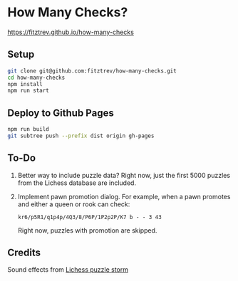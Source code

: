 # How Many Checks?

https://fitztrev.github.io/how-many-checks

## Setup

```bash
git clone git@github.com:fitztrev/how-many-checks.git
cd how-many-checks
npm install
npm run start
```

## Deploy to Github Pages

```bash
npm run build
git subtree push --prefix dist origin gh-pages
```

## To-Do

1. Better way to include puzzle data?
    Right now, just the first 5000 puzzles from the Lichess database are included.

1. Implement pawn promotion dialog.
    For example, when a pawn promotes and either a queen or rook can check:
    ```
    kr6/p5R1/q1p4p/4Q3/8/P6P/1P2p2P/K7 b - - 3 43
    ```
    Right now, puzzles with promotion are skipped.

## Credits

Sound effects from [Lichess puzzle storm](https://github.com/ornicar/lila)
